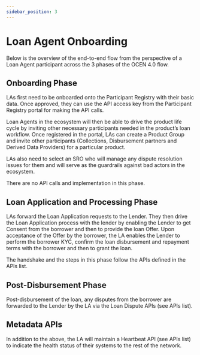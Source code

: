 ```yaml
---
sidebar_position: 3
---
```

# Loan Agent Onboarding

Below is the overview of the end-to-end flow from the perspective of a Loan Agent participant across the 3 phases of the OCEN 4.0 flow.

## Onboarding Phase
LAs first need to be onboarded onto the Participant Registry with their basic data. Once approved, they can use the API access key from the Participant Registry portal for making the API calls.

Loan Agents in the ecosystem will then be able to drive the product life cycle by inviting other necessary participants needed in the product’s loan workflow. Once registered in the portal, LAs can create a Product Group and invite other participants (Collections, Disbursement partners and Derived Data Providers) for a particular product.

LAs also need to select an SRO who will manage any dispute resolution issues for them and will serve as the guardrails against bad actors in the ecosystem.

There are no API calls and implementation in this phase.

## Loan Application and Processing Phase
LAs forward the Loan Application requests to the Lender. They then drive the Loan Application process with the lender by enabling the Lender to get Consent from the borrower and then to provide the loan Offer. Upon acceptance of the Offer by the borrower, the LA enables the Lender to perform the borrower KYC, confirm the loan disbursement and repayment terms with the borrower and then to grant the loan.

The handshake and the steps in this phase follow the APIs defined in the APIs list.

## Post-Disbursement Phase
Post-disbursement of the loan, any disputes from the borrower are forwarded to the Lender by the LA via the Loan Dispute APIs (see APIs list).

## Metadata APIs
In addition to the above, the LA will maintain a Heartbeat API (see APIs list) to indicate the health status of their systems to the rest of the network.


